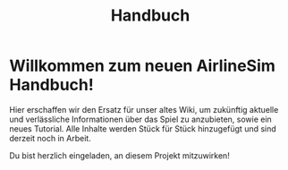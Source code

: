 ﻿---
title: "Handbuch"
---

# Willkommen zum neuen AirlineSim Handbuch!

Hier erschaffen wir den Ersatz für unser altes Wiki, um zukünftig aktuelle und verlässliche Informationen über das Spiel zu anzubieten, sowie ein neues Tutorial.
Alle Inhalte werden Stück für Stück hinzugefügt und sind derzeit noch in Arbeit.

Du bist herzlich eingeladen, an diesem Projekt mitzuwirken!